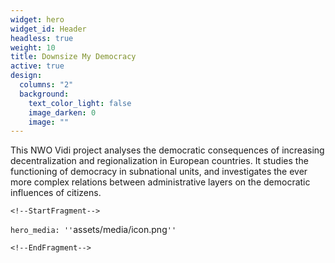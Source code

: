 ```yaml
---
widget: hero
widget_id: Header
headless: true
weight: 10
title: Downsize My Democracy
active: true
design:
  columns: "2"
  background:
    text_color_light: false
    image_darken: 0
    image: ""
---
```

This NWO Vidi project analyses the democratic consequences of increasing decentralization and regionalization in European countries. It studies the functioning of democracy in subnational units, and investigates the ever more complex relations between administrative layers on the democratic influences of citizens.

`<!--StartFragment-->`

`hero_media: ''`assets/media/icon.png`''`

`<!--EndFragment-->`